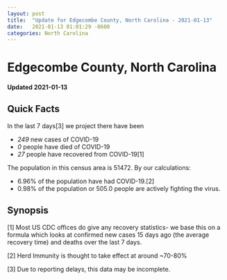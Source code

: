 ```yaml
---
layout: post
title:  "Update for Edgecombe County, North Carolina - 2021-01-13"
date:   2021-01-13 01:01:29 -0600
categories: North Carolina
---
```


# Edgecombe County, North Carolina
#### Updated 2021-01-13

## Quick Facts

In the last 7 days[3] we project there have been
- *249* new cases of COVID-19
- *0* people have died of COVID-19
- *27* people have recovered from COVID-19[1]

The population in this census area is 51472. By our calculations:
- 6.96% of the population have had COVID-19.[2]
- 0.98% of the population or 505.0 people are actively fighting the virus.

## Synopsis




[1] Most US CDC offices do give any recovery statistics- we base this on a formula which looks at confirmed new cases
15 days ago (the average recovery time) and deaths over the last 7 days.

[2] Herd Immunity is thought to take effect at around ~70-80%

[3] Due to reporting delays, this data may be incomplete.
 
    